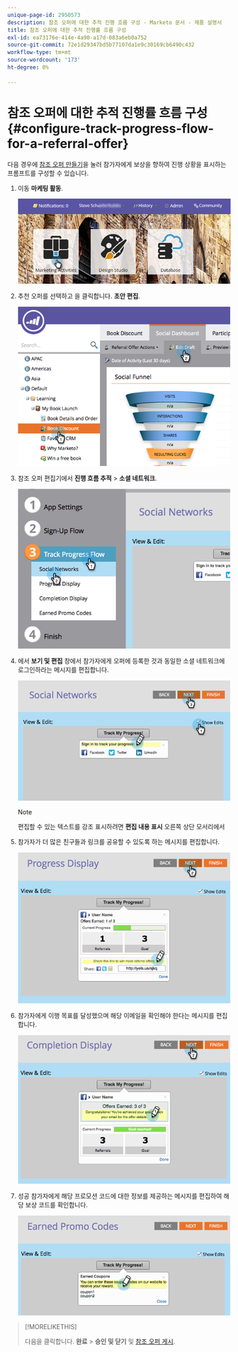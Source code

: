 ```yaml
---
unique-page-id: 2950573
description: 참조 오퍼에 대한 추적 진행 흐름 구성 - Marketo 문서 - 제품 설명서
title: 참조 오퍼에 대한 추적 진행률 흐름 구성
exl-id: ea73176e-414e-4a90-a17d-083a6eb0a752
source-git-commit: 72e1d29347bd5b77107da1e9c30169cb6490c432
workflow-type: tm+mt
source-wordcount: '173'
ht-degree: 0%

---
```


# 참조 오퍼에 대한 추적 진행률 흐름 구성 {#configure-track-progress-flow-for-a-referral-offer}

다음 경우에 [참조 오퍼 만들기](/help/marketo/product-docs/demand-generation/social/referral-offers/create-a-referral-offer.md)을 눌러 참가자에게 보상을 향하여 진행 상황을 표시하는 프롬프트를 구성할 수 있습니다.

1. 이동 **마케팅 활동**.

   ![](assets/login-marketing-activities-4.png)

1. 추천 오퍼를 선택하고 을 클릭합니다. **초안 편집**.

   ![](assets/image2014-9-22-14-3a35-3a31.png)

1. 참조 오퍼 편집기에서 **진행 흐름 추적** > **소셜 네트워크**.

   ![](assets/image2014-9-22-14-3a35-3a43.png)

1. 에서 **보기 및 편집** 창에서 참가자에게 오퍼에 등록한 것과 동일한 소셜 네트워크에 로그인하라는 메시지를 편집합니다.

   ![](assets/image2014-9-22-14-3a35-3a58.png)

   >[!NOTE]
   >
   >편집할 수 있는 텍스트를 강조 표시하려면 **편집 내용 표시** 오른쪽 상단 모서리에서

1. 참가자가 더 많은 친구들과 링크를 공유할 수 있도록 하는 메시지를 편집합니다.

   ![](assets/image2014-9-22-14-3a36-3a22.png)

1. 참가자에게 이행 목표를 달성했으며 해당 이메일을 확인해야 한다는 메시지를 편집합니다.

   ![](assets/image2014-9-22-14-3a36-3a36.png)

1. 성공 참가자에게 해당 프로모션 코드에 대한 정보를 제공하는 메시지를 편집하여 해당 보상 코드를 확인합니다.

   ![](assets/image2014-9-22-14-3a36-3a43.png)

>[!MORELIKETHIS]
>
>다음을 클릭합니다. **완료** > **승인 및 닫기** 및 [참조 오퍼 게시](/help/marketo/product-docs/demand-generation/social/referral-offers/publish-a-referral-offer.md).
